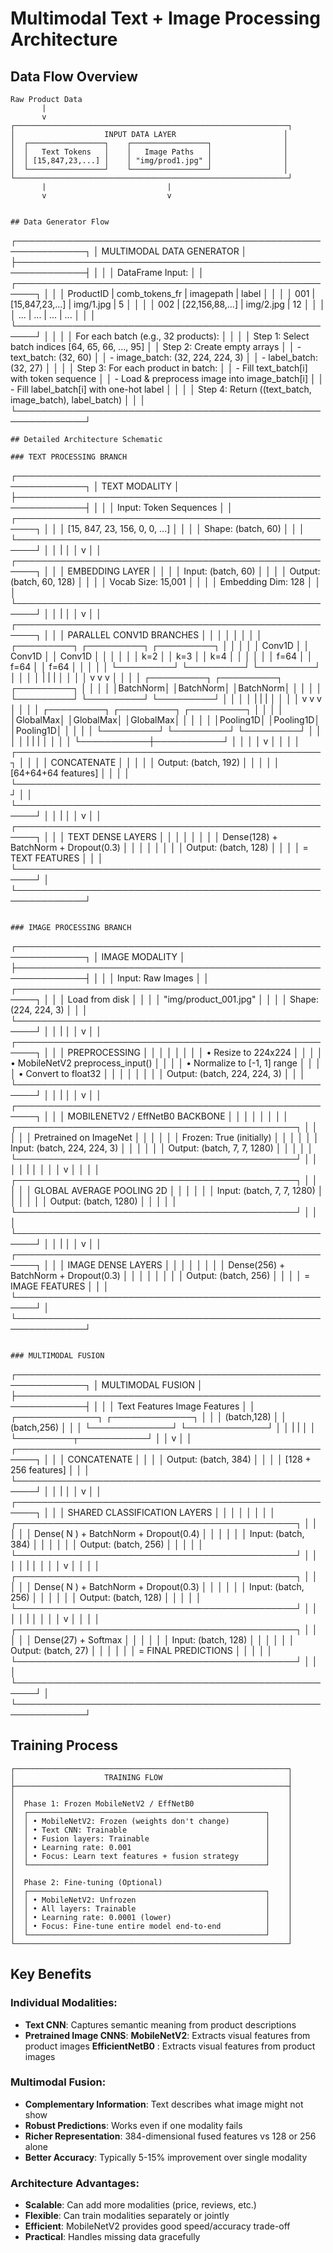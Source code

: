 # Multimodal Text + Image Processing Architecture

## Data Flow Overview

```
Raw Product Data
       |
       v
┌─────────────────────────────────────────────────────────────┐
│                    INPUT DATA LAYER                        │
│  ┌─────────────────┐    ┌─────────────────┐                │
│  │   Text Tokens   │    │   Image Paths   │                │
│  │ [15,847,23,...] │    │ "img/prod1.jpg" │                │
│  └─────────────────┘    └─────────────────┘                │
└─────────────────────────────────────────────────────────────┘
       |                           |
       v                           v
```
```

## Data Generator Flow

```
┌─────────────────────────────────────────────────────────────┐
│               MULTIMODAL DATA GENERATOR                    │
├─────────────────────────────────────────────────────────────┤
│                                                             │
│  DataFrame Input:                                           │
│  ┌─────────────────────────────────────────────────────┐    │
│  │ ProductID | comb_tokens_fr  | imagepath | label    │    │
│  │    001    | [15,847,23,...] | img/1.jpg |   5      │    │
│  │    002    | [22,156,88,...] | img/2.jpg |   12     │    │
│  │    ...    |      ...        |    ...    |  ...     │    │
│  └─────────────────────────────────────────────────────┘    │
│                                                             │
│  For each batch (e.g., 32 products):                       │
│                                                             │
│  Step 1: Select batch indices [64, 65, 66, ..., 95]        │
│  Step 2: Create empty arrays                                │
│         - text_batch: (32, 60)                             │
│         - image_batch: (32, 224, 224, 3)                   │
│         - label_batch: (32, 27)                            │
│                                                             │
│  Step 3: For each product in batch:                        │
│         - Fill text_batch[i] with token sequence           │
│         - Load & preprocess image into image_batch[i]      │
│         - Fill label_batch[i] with one-hot label           │
│                                                             │
│  Step 4: Return ((text_batch, image_batch), label_batch)   │
│                                                             │
└─────────────────────────────────────────────────────────────┘
```
## Detailed Architecture Schematic

### TEXT PROCESSING BRANCH
```
┌─────────────────────────────────────────────────────────────┐
│                     TEXT MODALITY                          │
├─────────────────────────────────────────────────────────────┤
│                                                             │
│  Input: Token Sequences                                     │
│  ┌─────────────────────────────────────────────────────┐    │
│  │           [15, 847, 23, 156, 0, 0, ...]            │    │
│  │              Shape: (batch, 60)                    │    │
│  └─────────────────────────────────────────────────────┘    │
│                          |                                  │
│                          v                                  │
│  ┌─────────────────────────────────────────────────────┐    │
│  │              EMBEDDING LAYER                       │    │
│  │         Input: (batch, 60)                         │    │
│  │         Output: (batch, 60, 128)                   │    │
│  │         Vocab Size: 15,001                         │    │
│  │         Embedding Dim: 128                         │    │
│  └─────────────────────────────────────────────────────┘    │
│                          |                                  │
│                          v                                  │
│  ┌─────────────────────────────────────────────────────┐    │
│  │            PARALLEL CONV1D BRANCHES                 │    │
│  │                                                     │    │
│  │  ┌─────────┐  ┌─────────┐  ┌─────────┐              │    │
│  │  │ Conv1D  │  │ Conv1D  │  │ Conv1D  │              │    │
│  │  │ k=2     │  │ k=3     │  │ k=4     │              │    │
│  │  │ f=64    │  │ f=64    │  │ f=64    │              │    │
│  │  └─────────┘  └─────────┘  └─────────┘              │    │
│  │       |           |           |                     │    │
│  │       v           v           v                     │    │
│  │  ┌─────────┐  ┌─────────┐  ┌─────────┐              │    │
│  │  │BatchNorm│  │BatchNorm│  │BatchNorm│              │    │
│  │  └─────────┘  └─────────┘  └─────────┘              │    │
│  │       |           |           |                     │    │
│  │       v           v           v                     │    │
│  │  ┌─────────┐  ┌─────────┐  ┌─────────┐              │    │
│  │  │GlobalMax│  │GlobalMax│  │GlobalMax│              │    │
│  │  │Pooling1D│  │Pooling1D│  │Pooling1D│              │    │
│  │  └─────────┘  └─────────┘  └─────────┘              │    │
│  │       |           |           |                     │    │
│  │       └───────────┼───────────┘                     │    │
│  │                   v                                 │    │
│  │  ┌─────────────────────────────────────────────────┐     │
│  │  │            CONCATENATE                          │     │
│  │  │         Output: (batch, 192)                    │     │
│  │  │         [64+64+64 features]                     │     │
│  │  └─────────────────────────────────────────────────┘     │
│  └─────────────────────────────────────────────────────┘    │
│                          |                                  │
│                          v                                  │
│  ┌─────────────────────────────────────────────────────┐    │
│  │              TEXT DENSE LAYERS                      │    │
│  │                                                     │    │
│  │  Dense(128) + BatchNorm + Dropout(0.3)              │    │
│  │                                                     │    │
│  │         Output: (batch, 128)                        │    │
│  │         = TEXT FEATURES                             │    │
│  └─────────────────────────────────────────────────────┘    │
└─────────────────────────────────────────────────────────────┘
```

### IMAGE PROCESSING BRANCH
```
┌─────────────────────────────────────────────────────────────┐
│                     IMAGE MODALITY                          │
├─────────────────────────────────────────────────────────────┤
│                                                             │
│  Input: Raw Images                                          │
│  ┌─────────────────────────────────────────────────────┐    │
│  │              Load from disk                         │    │
│  │          "img/product_001.jpg"                      │    │
│  │              Shape: (224, 224, 3)                   │    │
│  └─────────────────────────────────────────────────────┘    │
│                          |                                  │
│                          v                                  │
│  ┌─────────────────────────────────────────────────────┐    │
│  │           PREPROCESSING                             │    │
│  │                                                     │    │
│  │  • Resize to 224x224                                │    │
│  │  • MobileNetV2 preprocess_input()                   │    │
│  │  • Normalize to [-1, 1] range                       │    │
│  │  • Convert to float32                               │    │
│  │                                                     │    │
│  │         Output: (batch, 224, 224, 3)                │    │
│  └─────────────────────────────────────────────────────┘    │
│                          |                                  │
│                          v                                  │
│  ┌─────────────────────────────────────────────────────┐    │
│  │            MOBILENETV2 / EffNetB0 BACKBONE          │    │
│  │                                                     │    │
│  │  ┌─────────────────────────────────────────────┐    │    │
│  │  │     Pretrained on ImageNet                  │    │    │
│  │  │     Frozen: True (initially)                │    │    │
│  │  │     Input: (batch, 224, 224, 3)             │    │    │
│  │  │     Output: (batch, 7, 7, 1280)             │    │    │
│  │  └─────────────────────────────────────────────┘    │    │
│  │                          |                          │    │
│  │                          v                          │    │
│  │  ┌─────────────────────────────────────────────┐    │    │
│  │  │       GLOBAL AVERAGE POOLING 2D             │    │    │
│  │  │       Input: (batch, 7, 7, 1280)            │    │    │
│  │  │       Output: (batch, 1280)                 │    │    │
│  │  └─────────────────────────────────────────────┘    │    │
│  └─────────────────────────────────────────────────────┘    │
│                          |                                  │
│                          v                                  │
│  ┌─────────────────────────────────────────────────────┐    │
│  │             IMAGE DENSE LAYERS                      │    │
│  │                                                     │    │
│  │  Dense(256) + BatchNorm + Dropout(0.3)              │    │
│  │                                                     │    │
│  │         Output: (batch, 256)                        │    │ 
│  │         = IMAGE FEATURES                            │    │
│  └─────────────────────────────────────────────────────┘    │
└─────────────────────────────────────────────────────────────┘
```

### MULTIMODAL FUSION
```
┌─────────────────────────────────────────────────────────────┐
│                   MULTIMODAL FUSION                        │
├─────────────────────────────────────────────────────────────┤
│                                                             │
│  Text Features        Image Features                        │
│  ┌─────────────┐      ┌─────────────┐                       │
│  │ (batch,128) │      │ (batch,256) │                       │
│  └─────────────┘      └─────────────┘                       │
│         |                     |                             │
│         └─────────┬───────────┘                             │
│                   v                                         │
│  ┌─────────────────────────────────────────────────────┐    │
│  │              CONCATENATE                            │    │
│  │         Output: (batch, 384)                        │    │
│  │         [128 + 256 features]                        │    │
│  └─────────────────────────────────────────────────────┘    │
│                          |                                  │
│                          v                                  │
│  ┌─────────────────────────────────────────────────────┐    │
│  │           SHARED CLASSIFICATION LAYERS              │    │
│  │                                                     │    │
│  │  ┌─────────────────────────────────────────────┐    │    │
│  │  │ Dense( N ) + BatchNorm + Dropout(0.4)       │    │    │
│  │  │ Input: (batch, 384)                         │    │    │
│  │  │ Output: (batch, 256)                        │    │    │
│  │  └─────────────────────────────────────────────┘    │    │
│  │                          |                          │    │
│  │                          v                          │    │
│  │  ┌─────────────────────────────────────────────┐    │    │
│  │  │ Dense( N ) + BatchNorm + Dropout(0.3)       │    │    │
│  │  │ Input: (batch, 256)                         │    │    │
│  │  │ Output: (batch, 128)                        │    │    │
│  │  └─────────────────────────────────────────────┘    │    │
│  │                          |                          │    │
│  │                          v                          │    │
│  │  ┌─────────────────────────────────────────────┐    │    │
│  │  │ Dense(27) + Softmax                         │    │    │
│  │  │ Input: (batch, 128)                         │    │    │
│  │  │ Output: (batch, 27)                         │    │    │
│  │  │ = FINAL PREDICTIONS                         │    │    │
│  │  └─────────────────────────────────────────────┘    │    │
│  └─────────────────────────────────────────────────────┘    │
└─────────────────────────────────────────────────────────────┘


## Training Process

```
┌─────────────────────────────────────────────────────────────┐
│                    TRAINING FLOW                            │
├─────────────────────────────────────────────────────────────┤
│                                                             │
│  Phase 1: Frozen MobileNetV2 / EffNetB0                     │
│  ┌─────────────────────────────────────────────────────┐    │
│  │ • MobileNetV2: Frozen (weights don't change)        │    │
│  │ • Text CNN: Trainable                               │    │
│  │ • Fusion layers: Trainable                          │    │
│  │ • Learning rate: 0.001                              │    │
│  │ • Focus: Learn text features + fusion strategy      │    │
│  └─────────────────────────────────────────────────────┘    │
│                                                             │
│  Phase 2: Fine-tuning (Optional)                            │
│  ┌─────────────────────────────────────────────────────┐    │
│  │ • MobileNetV2: Unfrozen                             │    │
│  │ • All layers: Trainable                             │    │
│  │ • Learning rate: 0.0001 (lower)                     │    │
│  │ • Focus: Fine-tune entire model end-to-end          │    │
│  └─────────────────────────────────────────────────────┘    │
└─────────────────────────────────────────────────────────────┘
```

## Key Benefits

### Individual Modalities:
- **Text CNN**: Captures semantic meaning from product descriptions
- **Pretrained Image CNNS**:
    **MobileNetV2**: Extracts visual features from product images
    **EfficientNetB0** : Extracts visual features from product images

### Multimodal Fusion:
- **Complementary Information**: Text describes what image might not show
- **Robust Predictions**: Works even if one modality fails
- **Richer Representation**: 384-dimensional fused features vs 128 or 256 alone
- **Better Accuracy**: Typically 5-15% improvement over single modality

### Architecture Advantages:
- **Scalable**: Can add more modalities (price, reviews, etc.)
- **Flexible**: Can train modalities separately or jointly
- **Efficient**: MobileNetV2 provides good speed/accuracy trade-off
- **Practical**: Handles missing data gracefully